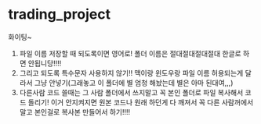 # trading_project
화이팅~
1. 파일 이름 저장할 때 되도록이면 영어로! 폴더 이름은 절대절대절대절대 한글로 하면 안됩니당!!!!
2. 그리고 되도록 특수문자 사용하지 않기!! 맥이랑 윈도우랑 파일 이름 허용되는게 달라서 그냥 안넣기(그래놓고 이 폴더에 별 엄청 해놨는데 별은 아마 된대여,,,)
3. 다른사람 코드 쓸때는 그 사람 폴더에서 쓰지말고 꼭 본인 폴더로 파일 복사해서 코드 돌리기!
   이거 안지켜지면 원본 코드나 원래 하던게 다 깨져서 꼭 다른 사람꺼에서 말고 본인걸로 복사본 만들어서 하기!!!!
